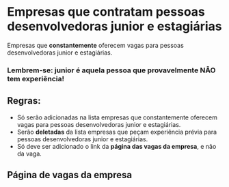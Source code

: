 # Empresas que contratam pessoas desenvolvedoras junior e estagiárias

Empresas que **constantemente** oferecem vagas para pessoas desenvolvedoras junior e estagiárias.

### Lembrem-se: junior é aquela pessoa que provavelmente NÃO tem experiência!

## Regras:
- Só serão adicionadas na lista empresas que constantemente oferecem vagas para pessoas desenvolvedoras junior e estagiárias.
- Serão **deletadas** da lista empresas que peçam experiência prévia para pessoas desenvolvedoras junior e estagiárias.
- Só deve ser adicionado o link da **página das vagas da empresa**, e não da vaga.

## Página de vagas da empresa

